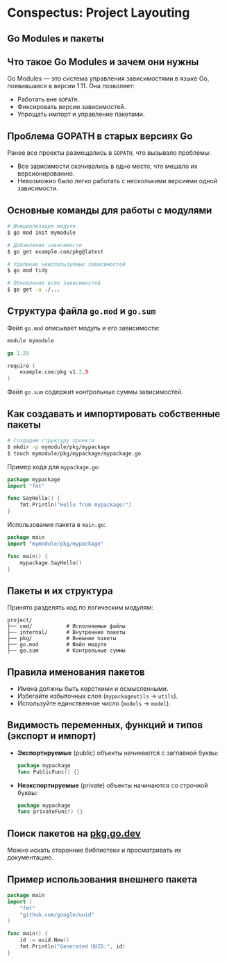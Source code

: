 # Conspectus: Project Layouting


## Go Modules и пакеты

## Что такое Go Modules и зачем они нужны
Go Modules — это система управления зависимостями в языке Go, появившаяся в версии 1.11. Она позволяет:
- Работать вне `GOPATH`.
- Фиксировать версии зависимостей.
- Упрощать импорт и управление пакетами.

## Проблема GOPATH в старых версиях Go
Ранее все проекты размещались в `GOPATH`, что вызывало проблемы:
- Все зависимости скачивались в одно место, что мешало их версионированию.
- Невозможно было легко работать с несколькими версиями одной зависимости.

## Основные команды для работы с модулями

```sh
# Инициализация модуля
$ go mod init mymodule

# Добавление зависимости
$ go get example.com/pkg@latest

# Удаление неиспользуемых зависимостей
$ go mod tidy

# Обновление всех зависимостей
$ go get -u ./...
```

## Структура файла `go.mod` и `go.sum`
Файл `go.mod` описывает модуль и его зависимости:
```go
module mymodule

go 1.25

require (
    example.com/pkg v1.2.3
)
```
Файл `go.sum` содержит контрольные суммы зависимостей.

## Как создавать и импортировать собственные пакеты

```sh
# Создадим структуру проекта
$ mkdir -p mymodule/pkg/mypackage
$ touch mymodule/pkg/mypackage/mypackage.go
```

Пример кода для `mypackage.go`:
```go
package mypackage
import "fmt"

func SayHello() {
    fmt.Println("Hello from mypackage!")
}
```

Использование пакета в `main.go`:
```go
package main
import "mymodule/pkg/mypackage"

func main() {
    mypackage.SayHello()
}
```

## Пакеты и их структура
Принято разделять код по логическим модулям:
```
project/
├── cmd/           # Исполняемые файлы
├── internal/      # Внутренние пакеты
├── pkg/           # Внешние пакеты
├── go.mod         # Файл модуля
├── go.sum         # Контрольные суммы
```

## Правила именования пакетов
- Имена должны быть короткими и осмысленными.
- Избегайте избыточных слов (`mypackageutils` → `utils`).
- Используйте единственное число (`models` → `model`).

## Видимость переменных, функций и типов (экспорт и импорт)
- **Экспортируемые** (public) объекты начинаются с заглавной буквы:
  ```go
  package mypackage
  func PublicFunc() {}
  ```
- **Неэкспортируемые** (private) объекты начинаются со строчной буквы:
  ```go
  package mypackage
  func privateFunc() {}
  ```

## Поиск пакетов на [pkg.go.dev](https://pkg.go.dev)
Можно искать сторонние библиотеки и просматривать их документацию.

## Пример использования внешнего пакета
```go
package main
import (
    "fmt"
    "github.com/google/uuid"
)

func main() {
    id := uuid.New()
    fmt.Println("Generated UUID:", id)
}